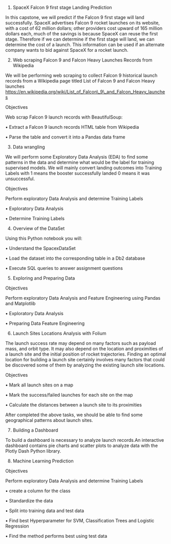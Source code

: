 1. SpaceX Falcon 9 first stage Landing Prediction

In this capstone, we will predict if the Falcon 9 first stage will land successfully. SpaceX advertises Falcon 9 rocket launches on its website, with a cost of 62 million dollars; 
other providers cost upward of 165 million dollars each, much of the savings is because SpaceX can reuse the first stage. Therefore if we can determine if the first stage will land, 
we can determine the cost of a launch. This information can be used if an alternate company wants to bid against SpaceX for a rocket launch.

2. Web scraping Falcon 9 and Falcon Heavy Launches Records from Wikipedia

We will be performing web scraping to collect Falcon 9 historical launch records from a Wikipedia page titled List of Falcon 9 and Falcon Heavy launches
https://en.wikipedia.org/wiki/List_of_Falcon\_9\_and_Falcon_Heavy_launches

Objectives

Web scrap Falcon 9 launch records with BeautifulSoup:

•	Extract a Falcon 9 launch records HTML table from Wikipedia

•	Parse the table and convert it into a Pandas data frame

3. Data wrangling

We will perform some Exploratory Data Analysis (EDA) to find some patterns in the data and determine what would be the label for training supervised models. We will mainly convert 
landing outcomes into Training Labels with 1 means the booster successfully landed 0 means it was unsuccessful.

Objectives

Perform exploratory Data Analysis and determine Training Labels

•	Exploratory Data Analysis

•	Determine Training Labels

4. Overview of the DataSet

Using this Python notebook you will:

•	Understand the SpacexDataSet

•	Load the dataset into the corresponding table in a Db2 database

•	Execute SQL queries to answer assignment questions

5. Exploring and Preparing Data

Objectives

Perform exploratory Data Analysis and Feature Engineering using Pandas and Matplotlib

•	Exploratory Data Analysis

•	Preparing Data Feature Engineering


6. Launch Sites Locations Analysis with Folium

The launch success rate may depend on many factors such as payload mass, and orbit type.  It may also depend on the location and proximities of a launch site and the initial position 
of rocket trajectories. Finding an optimal location for building a launch site certainly involves many factors that could be discovered some of them by analyzing the existing launch 
site locations.

Objectives

•	Mark all launch sites on a map

•	Mark the success/failed launches for each site on the map

•	Calculate the distances between a launch site to its proximities

After completed the above tasks, we should be able to find some geographical patterns about launch sites.

7. Building a Dashboard

To build a dashboard is necessary to analyze launch records.An interactive dashboard contains pie charts and scatter plots to analyze data with the Plotly Dash Python library.

8. Machine Learning Prediction

Objectives

Perform exploratory Data Analysis and determine Training Labels

•	create a column for the class

•	Standardize the data

•	Split into training data and test data

•	Find best Hyperparameter for SVM, Classification Trees and Logistic Regression

•	Find the method performs best using test data

